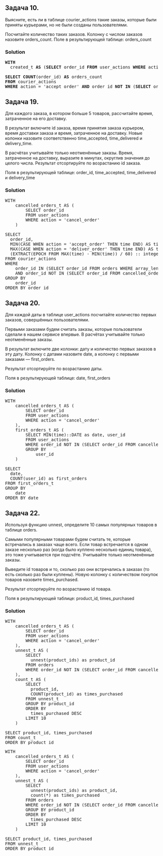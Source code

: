 ## Задача 10.
Выясните, есть ли в таблице courier_actions такие заказы, которые были приняты курьерами, но не были созданы пользователями. 

Посчитайте количество таких заказов.
Колонку с числом заказов назовите orders_count.
Поле в результирующей таблице: orders_count

### Solution
<pre>
<b>WITH</b>
  created_t <b>AS</b> (<b>SELECT</b> order_id <b>FROM</b> user_actions <b>WHERE</b> action = 'create_order')

<b>SELECT</b> <b>COUNT</b>(order_id) <b>AS</b> orders_count
<b>FROM</b> courier_actions
<b>WHERE</b> action = 'accept_order' <b>AND</b> order_id <b>NOT IN</b> (<b>SELECT</b> order_id <b>FROM</b> created_t)
</pre>

## Задача 19.
Для каждого заказа, в котором больше 5 товаров, рассчитайте время, затраченное на его доставку. 

В результат включите id заказа, время принятия заказа курьером, время доставки заказа и время, затраченное на доставку. Новые колонки назовите соответственно time_accepted, time_delivered и delivery_time.

В расчётах учитывайте только неотменённые заказы. Время, затраченное на доставку, выразите в минутах, округлив значения до целого числа. Результат отсортируйте по возрастанию id заказа.

Поля в результирующей таблице: order_id, time_accepted, time_delivered и delivery_time

### Solution
<pre>WITH
    cancelled_orders_t AS (
        SELECT order_id
        FROM user_actions
        WHERE action = 'cancel_order'
    )

SELECT
  order_id,
  MIN(CASE WHEN action = 'accept_order' THEN time END) AS time_accepted,
  MAX(CASE WHEN action = 'deliver_order' THEN time END) AS time_delivered,
  (EXTRACT(EPOCH FROM MAX(time) - MIN(time)) / 60) :: integer AS delivery_time
FROM courier_actions
WHERE 
    order_id IN (SELECT order_id FROM orders WHERE array_length(product_ids, 1) > 5)
    AND order_id NOT IN (SELECT order_id FROM cancelled_orders_t)
GROUP BY
    order_id
ORDER BY order_id</pre>

## Задача 20.
Для каждой даты в таблице user_actions посчитайте количество первых заказов, совершённых пользователями.

Первыми заказами будем считать заказы, которые пользователи сделали в нашем сервисе впервые. В расчётах учитывайте только неотменённые заказы.

В результат включите две колонки: дату и количество первых заказов в эту дату. Колонку с датами назовите date, а колонку с первыми заказами — first_orders.

Результат отсортируйте по возрастанию даты.

Поля в результирующей таблице: date, first_orders

### Solution
<pre>WITH
    cancelled_orders_t AS (
        SELECT order_id
        FROM user_actions
        WHERE action = 'cancel_order'
    ),
    first_orders_t AS (
        SELECT MIN(time)::DATE as date, user_id
        FROM user_actions
        WHERE order_id NOT IN (SELECT order_id FROM cancelled_orders_t)
        GROUP BY
            user_id
    )

SELECT
  date,
  COUNT(user_id) as first_orders
FROM first_orders_t
GROUP BY
    date
ORDER BY date</pre>

## Задача 22.
Используя функцию unnest, определите 10 самых популярных товаров в таблице orders.

Самыми популярными товарами будем считать те, которые встречались в заказах чаще всего. Если товар встречается в одном заказе несколько раз (когда было куплено несколько единиц товара), это тоже учитывается при подсчёте. Учитывайте только неотменённые заказы.

Выведите id товаров и то, сколько раз они встречались в заказах (то есть сколько раз были куплены). Новую колонку с количеством покупок товаров назовите times_purchased.

Результат отсортируйте по возрастанию id товара.

Поля в результирующей таблице: product_id, times_purchased

### Solution
<pre>WITH
    cancelled_orders_t AS (
        SELECT order_id
        FROM user_actions
        WHERE action = 'cancel_order'
    ),
    unnest_t AS (
        SELECT
          unnest(product_ids) as product_id
        FROM orders
        WHERE order_id NOT IN (SELECT order_id FROM cancelled_orders_t)
    ),
    count_t AS (
        SELECT 
          product_id,
          COUNT(product_id) as times_purchased
        FROM unnest_t
        GROUP BY product_id
        ORDER BY
          times_purchased DESC
        LIMIT 10
    )

SELECT product_id, times_purchased
FROM count_t
ORDER BY product_id</pre>

<pre>WITH
    cancelled_orders_t AS (
        SELECT order_id
        FROM user_actions
        WHERE action = 'cancel_order'
    ),
    unnest_t AS (
        SELECT
          unnest(product_ids) as product_id,
          count(*) as times_purchased
        FROM orders
        WHERE order_id NOT IN (SELECT order_id FROM cancelled_orders_t)
        GROUP BY product_id
        ORDER BY
          times_purchased DESC
        LIMIT 10
    )

SELECT product_id, times_purchased
FROM unnest_t
ORDER BY product_id</pre>
